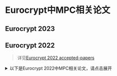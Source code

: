 
# Eurocrypt中MPC相关论文

## Eurocrypt 2023

## Eurocrypt 2022

> 详见[Eurocrypt 2022 accepted-papers](https://eurocrypt.iacr.org/2022/acceptedpapers.php)
<details>
<summary>以下是Eurocrypt 2022中MPC相关论文，请点击展开</summary>

+ [Single-Server Private Information Retrieval with Sublinear Amortized Time](https://eprint.iacr.org/2022/081.pdf)
  + 作者&机构：Henry Corrigan-Gibbs, Alexandra Henzinger, Dmitry Kogan(MIT)
  + 主要内容：隐私信息检索
+ [EpiGRAM: Practical Garbled RAM]()
  + 作者&机构：David Heath, Vladimir Kolesnikov, Rafail Ostrovsky
+ [Garbled Circuits With Sublinear Evaluator](https://link.springer.com/chapter/10.1007/978-3-031-06944-4_2)
  + 作者&机构：Abida Haque, David Heath, Vladimir Kolesnikov, Steve Lu, Rafail Ostrovsky, Akash Shah
  + 主要内容：混淆电路优化
+ [Round-Optimal and Communication-Efficient Multiparty Computation](https://eprint.iacr.org/2020/1437.pdf)
  + 作者&机构：Michele Ciampi, Rafail Ostrovsky, Hendrik Waldner, Vassilis Zikas
  + 主要内容：安全多方计算优化
+ [Highly Efficient OT-Based Multiplication Protocols](https://eprint.iacr.org/2021/1373.pdf)
  + 作者&机构：Iftach Haitner, Nikolaos Makriyannis, Samuel Ranellucci, Eliad Tsfadia
  + 主要内容：基于OT的高效乘法协议
+ [Batch-OT with Optimal Rate]()
  + 作者&机构：Zvika Brakerski, Pedro Branco, Nico Döttling, Sihang Pu
  + 主要内容：OT优化
+ [Adaptively Secure Computation for RAM Programs](https://link.springer.com/chapter/10.1007/978-3-031-07085-3_7)
  + 作者&机构：Laasya Bangalore, Rafail Ostrovsky, Oxana Poburinnaya, Muthuramakrishnan Venkitasubramaniam
+ [Round-Optimal Multi-Party Computation with Identifiable Abort](https://eprint.iacr.org/2022/645.pdf)
  + 作者&机构：Michele Ciampi, Divya Ravi, Luisa Siniscalchi, Hendrik Waldner
+ [Secure Multiparty Computation with Free Branching](https://link.springer.com/chapter/10.1007/978-3-031-06944-4_14)
  + Aarushi Goel, Mathias Hall-Andersen, Aditya Hegde, Abhishek Jain
+ [Secure Multiparty Computation with Sublinear Preprocessing](ttps://link.springer.com/chapter/10.1007/978-3-031-06944-4_15)
  + 作者&机构：Elette Boyle, Niv Gilboa, Yuval Ishai, Ariel Nof

</details>
